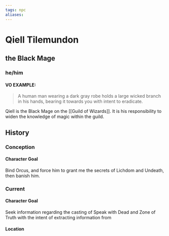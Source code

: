 ```yaml
---
tags: npc
aliases:
---
```

# Qiell Tilemundon
## the Black Mage
### he/him
#### VO EXAMPLE: 

> A human man wearing a dark gray robe holds a large wicked branch in his hands, bearing it towards you with intent to eradicate.

Qiell is the Black Mage on the [[Guild of Wizards]]. It is his responsibility to widen the knowledge of magic within the guild.

## History
### Conception
#### Character Goal
Bind Orcus, and force him to grant me the secrets of Lichdom and Undeath, then banish him. 
### Current
#### Character Goal
Seek information regarding the casting of Speak with Dead and Zone of Truth with the intent of extracting information from 

#### Location
